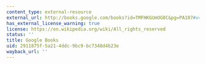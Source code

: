 ```yaml
---
content_type: external-resource
external_url: http://books.google.com/books?id=TMFHKGUmOG8C&pg=PA107#v=onepage
has_external_license_warning: true
license: https://en.wikipedia.org/wiki/All_rights_reserved
status: ''
title: Google Books
uid: 2911875f-5a21-4ddc-9bc9-bc7348d4b23e
wayback_url: ''
---
```

